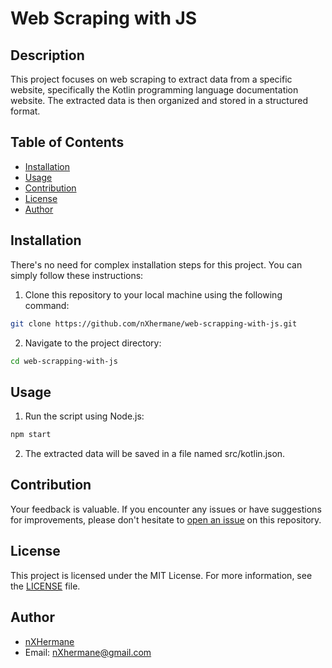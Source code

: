 # Web Scraping with JS

## Description
This project focuses on web scraping to extract data from a specific website, specifically the Kotlin programming language documentation website. The extracted data is then organized and stored in a structured format.

## Table of Contents
- [Installation](#installation)
- [Usage](#usage)
- [Contribution](#contribution)
- [License](#license)
- [Author](#author)

## Installation
There's no need for complex installation steps for this project. You can simply follow these instructions:

1. Clone this repository to your local machine using the following command:
```bash
git clone https://github.com/nXhermane/web-scrapping-with-js.git
```

2. Navigate to the project directory:
```bash
cd web-scrapping-with-js
```
## Usage
1. Run the script using Node.js:
```bash
npm start
```

2. The extracted data will be saved in a file named src/kotlin.json.

## Contribution
Your feedback is valuable. If you encounter any issues or have suggestions for improvements, please don't hesitate to  [open an issue](https://github.com/nXhermane/web-scrapping-with-js/issues) on this repository.

## License
This project is licensed under the MIT License. For more information, see the [LICENSE](LICENSE) file.

## Author
- [nXHermane](https://github.com/nXhermane)
- Email: nXhermane@gmail.com
